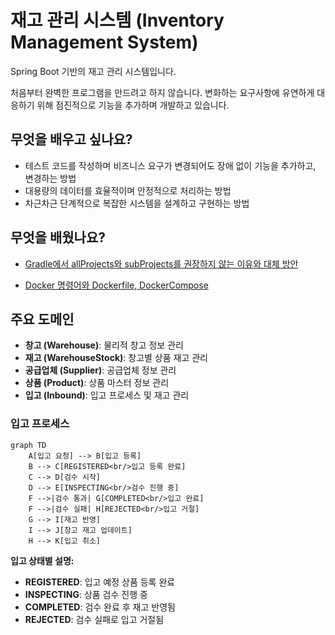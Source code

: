 # 재고 관리 시스템 (Inventory Management System)

Spring Boot 기반의 재고 관리 시스템입니다.

처음부터 완벽한 프로그램을 만드려고 하지 않습니다. 변화하는 요구사항에 유연하게 대응하기 위해 점진적으로 기능을 추가하며 개발하고 있습니다.

## 무엇을 배우고 싶나요?

- 테스트 코드를 작성하며 비즈니스 요구가 변경되어도 장애 없이 기능을 추가하고, 변경하는 방법
- 대용량의 데이터를 효율적이며 안정적으로 처리하는 방법
- 차근차근 단계적으로 복잡한 시스템을 설계하고 구현하는 방법

## 무엇을 배웠나요?

- [Gradle에서 allProjects와 subProjects를 권장하지 않는 이유와 대체 방안](https://github.com/f-lab-edu/inventory-management-system/wiki/Gradle%EC%97%90%EC%84%9C-allProjects%EC%99%80-subProjects%EB%A5%BC-%EA%B6%8C%EC%9E%A5%ED%95%98%EC%A7%80-%EC%95%8A%EB%8A%94-%EC%9D%B4%EC%9C%A0%EC%99%80-%EB%8C%80%EC%B2%B4-%EB%B0%A9%EC%95%88)

- [Docker 명령어와 Dockerfile, DockerCompose](https://github.com/f-lab-edu/inventory-management-system/wiki/Dokcer)

## 주요 도메인

- **창고 (Warehouse)**: 물리적 창고 정보 관리
- **재고 (WarehouseStock)**: 창고별 상품 재고 관리
- **공급업체 (Supplier)**: 공급업체 정보 관리
- **상품 (Product)**: 상품 마스터 정보 관리
- **입고 (Inbound)**: 입고 프로세스 및 재고 관리

### 입고 프로세스

```mermaid
graph TD
    A[입고 요청] --> B[입고 등록]
    B --> C[REGISTERED<br/>입고 등록 완료]
    C --> D[검수 시작]
    D --> E[INSPECTING<br/>검수 진행 중]
    F -->|검수 통과| G[COMPLETED<br/>입고 완료]
    F -->|검수 실패| H[REJECTED<br/>입고 거절]
    G --> I[재고 반영]
    I --> J[창고 재고 업데이트]
    H --> K[입고 취소]

```

**입고 상태별 설명:**

- **REGISTERED**: 입고 예정 상품 등록 완료
- **INSPECTING**: 상품 검수 진행 중
- **COMPLETED**: 검수 완료 후 재고 반영됨
- **REJECTED**: 검수 실패로 입고 거절됨
